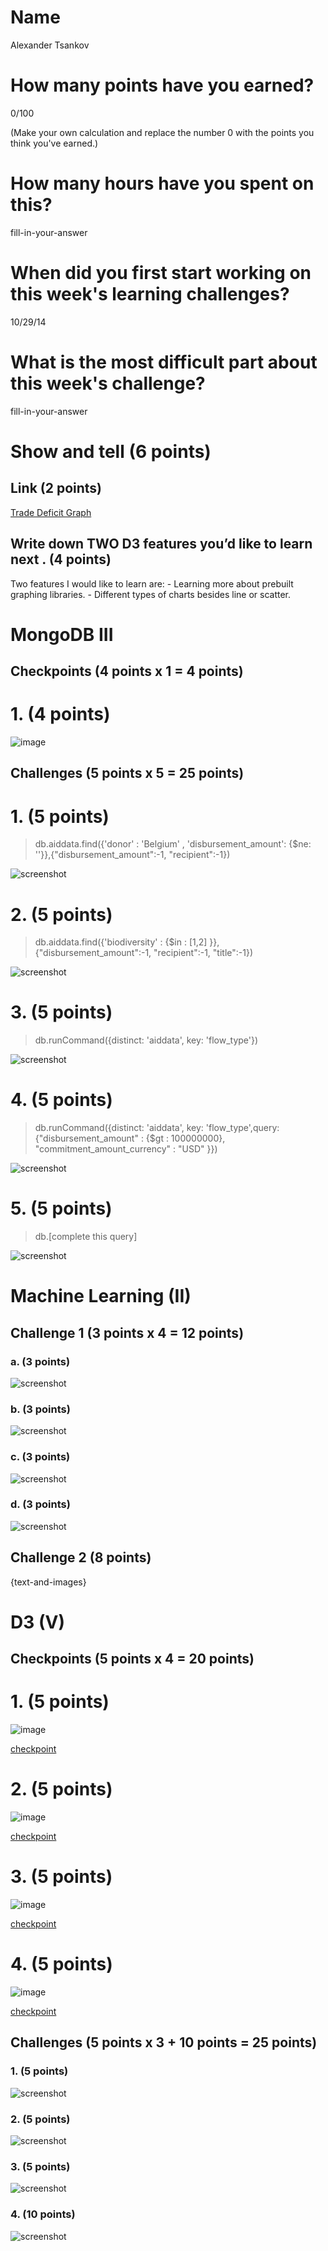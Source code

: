 # Name

Alexander Tsankov

# How many points have you earned?

0/100

(Make your own calculation and replace the number 0 with the points you think you've earned.)

# How many hours have you spent on this?

fill-in-your-answer

# When did you first start working on this week's learning challenges?

10/29/14

# What is the most difficult part about this week's challenge?

fill-in-your-answer

# Show and tell (6 points)

## Link (2 points)

[Trade Deficit Graph](http://www.brightpointinc.com/interactive/ustrade/index.html?source=d3js)

## Write down TWO D3 features you’d like to learn next . (4 points)

Two features I would like to learn are: 
	- Learning more about prebuilt graphing libraries. 
	- Different types of charts besides line or scatter. 

# MongoDB III

## Checkpoints (4 points x 1 = 4 points)

# 1. (4 points)

![image](m-checkpoint-1.png)

## Challenges (5 points x 5 = 25 points)

# 1. (5 points)

> db.aiddata.find({'donor' : 'Belgium' , 'disbursement_amount': {$ne: ''}},{"disbursement_amount":-1, "recipient":-1})

![screenshot](m-challenge-1.png)

# 2. (5 points)

> db.aiddata.find({'biodiversity' : {$in : [1,2] }},{"disbursement_amount":-1, "recipient":-1, "title":-1})

![screenshot](m-challenge-2.png)

# 3. (5 points)

> db.runCommand({distinct: 'aiddata', key: 'flow_type'})

![screenshot](m-challenge-3.png)

# 4. (5 points)

> db.runCommand({distinct: 'aiddata', key: 'flow_type',query: {"disbursement_amount" : {$gt : 100000000}, "commitment_amount_currency" : "USD" }})

![screenshot](m-challenge-4.png)

# 5. (5 points)

> db.[complete this query]

![screenshot](screenshot.png?raw=true)

# Machine Learning (II)

## Challenge 1 (3 points x 4 = 12 points)

### a. (3 points)

![screenshot](screenshot.png?raw=true)

### b. (3 points)

![screenshot](screenshot.png?raw=true)

### c. (3 points) 

![screenshot](screenshot.png?raw=true)

### d. (3 points) 

![screenshot](screenshot.png?raw=true)

## Challenge 2 (8 points)

{text-and-images}

# D3 (V)

## Checkpoints (5 points x 4 = 20 points)

# 1. (5 points)

![image](image.png?raw=true)

[checkpoint](checkpoint.html)

# 2. (5 points)

![image](image.png?raw=true)

[checkpoint](checkpoint.html)

# 3. (5 points)

![image](image.png?raw=true)

[checkpoint](checkpoint.html)

# 4. (5 points)

![image](image.png?raw=true)

[checkpoint](checkpoint.html)

## Challenges 	(5 points x 3 + 10 points = 25 points)

### 1. (5 points)

![screenshot](screenshot.png?raw=true)

### 2. (5 points)

![screenshot](screenshot.png?raw=true)

### 3. (5 points)

![screenshot](screenshot.png?raw=true)

### 4. (10 points)

![screenshot](screenshot.png?raw=true)

